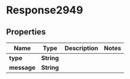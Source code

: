 
# Response2949

## Properties
Name | Type | Description | Notes
------------ | ------------- | ------------- | -------------
**type** | **String** |  | 
**message** | **String** |  | 



